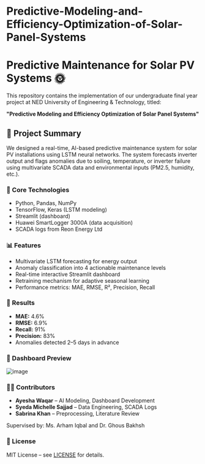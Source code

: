 # Predictive-Modeling-and-Efficiency-Optimization-of-Solar-Panel-Systems
# Predictive Maintenance for Solar PV Systems 🌞

This repository contains the implementation of our undergraduate final year project at NED University of Engineering & Technology, titled:

**"Predictive Modeling and Efficiency Optimization of Solar Panel Systems"**

## 🚀 Project Summary

We designed a real-time, AI-based predictive maintenance system for solar PV installations using LSTM neural networks. The system forecasts inverter output and flags anomalies due to soiling, temperature, or inverter failure using multivariate SCADA data and environmental inputs (PM2.5, humidity, etc.).

### 🔧 Core Technologies

- Python, Pandas, NumPy
- TensorFlow, Keras (LSTM modeling)
- Streamlit (dashboard)
- Huawei SmartLogger 3000A (data acquisition)
- SCADA logs from Reon Energy Ltd

### 📊 Features

- Multivariate LSTM forecasting for energy output
- Anomaly classification into 4 actionable maintenance levels
- Real-time interactive Streamlit dashboard
- Retraining mechanism for adaptive seasonal learning
- Performance metrics: MAE, RMSE, R², Precision, Recall

### 🧪 Results

- **MAE:** 4.6%
- **RMSE:** 6.9%
- **Recall:** 91%
- **Precision:** 83%
- Anomalies detected 2–5 days in advance



### 📸 Dashboard Preview

![image](https://github.com/user-attachments/assets/1c9a68d6-d2c8-49d9-ae0c-11dbd35d4b8c)


### 👩‍💻 Contributors

- **Ayesha Waqar** – AI Modeling, Dashboard Development  
- **Syeda Michelle Sajjad** – Data Engineering, SCADA Logs  
- **Sabrina Khan** – Preprocessing, Literature Review

Supervised by: Ms. Arham Iqbal and Dr. Ghous Bakhsh  


### 📜 License

MIT License – see [LICENSE](./LICENSE) for details.

